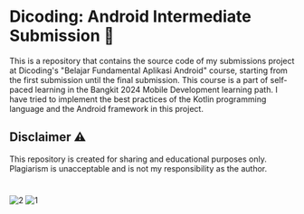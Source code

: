 # Dicoding: Android Intermediate Submission 📱

This is a repository that contains the source code of my submissions project at Dicoding's "Belajar Fundamental Aplikasi Android" course, starting from the first submission until the final submission. This course is a part of self-paced learning in the Bangkit 2024 Mobile Development learning path. I have tried to implement the best practices of the Kotlin programming language and the Android framework in this project.

## Disclaimer ⚠️

This repository is created for sharing and educational purposes only. Plagiarism is unacceptable and is not my responsibility as the author.
#
![2](https://github.com/zaimirfansyah/GithubApp/assets/123626602/efa6065c-a951-483c-9848-631ae4f9b436)
![1](https://github.com/zaimirfansyah/GithubApp/assets/123626602/9b1a7218-ce5d-4abb-8975-08884efe89cd)


